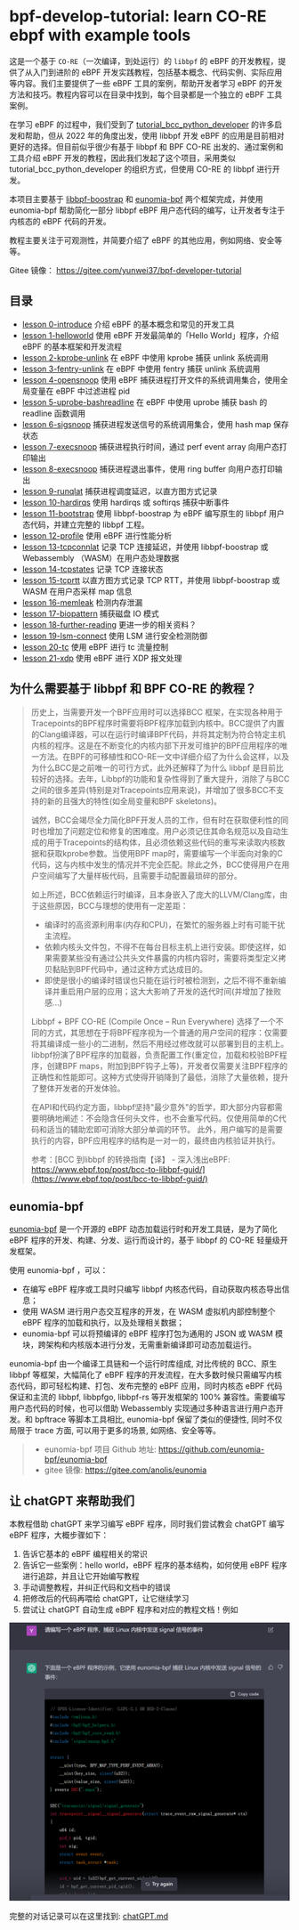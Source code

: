 # bpf-develop-tutorial: learn CO-RE ebpf with example tools

这是一个基于 `CO-RE`（一次编译，到处运行）的 `libbpf` 的 eBPF 的开发教程，提供了从入门到进阶的 eBPF 开发实践教程，包括基本概念、代码实例、实际应用等内容。我们主要提供了一些 eBPF 工具的案例，帮助开发者学习 eBPF 的开发方法和技巧。教程内容可以在目录中找到，每个目录都是一个独立的 eBPF 工具案例。

在学习 eBPF 的过程中，我们受到了 [tutorial_bcc_python_developer](https://github.com/iovisor/bcc/blob/master/docs/tutorial_bcc_python_developer.md) 的许多启发和帮助，但从 2022 年的角度出发，使用 libbpf 开发 eBPF 的应用是目前相对更好的选择。但目前似乎很少有基于 libbpf 和 BPF CO-RE 出发的、通过案例和工具介绍 eBPF 开发的教程，因此我们发起了这个项目，采用类似 tutorial_bcc_python_developer 的组织方式，但使用 CO-RE 的 libbpf 进行开发。

本项目主要基于 [libbpf-boostrap](https://github.com/libbpf/libbpf-bootstrap) 和 [eunomia-bpf](https://github.com/eunomia-bpf/eunomia-bpf) 两个框架完成，并使用 eunomia-bpf 帮助简化一部分 libbpf eBPF 用户态代码的编写，让开发者专注于内核态的 eBPF 代码的开发。

教程主要关注于可观测性，并简要介绍了 eBPF 的其他应用，例如网络、安全等等。

Gitee 镜像： <https://gitee.com/yunwei37/bpf-developer-tutorial>

## 目录

- [lesson 0-introduce](0-introduce/README.md) 介绍 eBPF 的基本概念和常见的开发工具
- [lesson 1-helloworld](1-helloworld/README.md) 使用 eBPF 开发最简单的「Hello World」程序，介绍 eBPF 的基本框架和开发流程
- [lesson 2-kprobe-unlink](2-kprobe-unlink/README.md) 在 eBPF 中使用 kprobe 捕获 unlink 系统调用
- [lesson 3-fentry-unlink](3-fentry-unlink/README.md) 在 eBPF 中使用 fentry 捕获 unlink 系统调用
- [lesson 4-opensnoop](4-opensnoop/README.md) 使用 eBPF 捕获进程打开文件的系统调用集合，使用全局变量在 eBPF 中过滤进程 pid
- [lesson 5-uprobe-bashreadline](5-uprobe-bashreadline/README.md) 在 eBPF 中使用 uprobe 捕获 bash 的 readline 函数调用
- [lesson 6-sigsnoop](6-sigsnoop/README.md) 捕获进程发送信号的系统调用集合，使用 hash map 保存状态
- [lesson 7-execsnoop](7-execsnoop/README.md) 捕获进程执行时间，通过 perf event array 向用户态打印输出
- [lesson 8-execsnoop](8-exitsnoop/README.md) 捕获进程退出事件，使用 ring buffer 向用户态打印输出
- [lesson 9-runqlat](9-runqlat/README.md) 捕获进程调度延迟，以直方图方式记录
- [lesson 10-hardirqs](10-hardirqs/README.md) 使用 hardirqs 或 softirqs 捕获中断事件
- [lesson 11-bootstrap](11-bootstrap/README.md) 使用 libbpf-boostrap 为 eBPF 编写原生的 libbpf 用户态代码，并建立完整的 libbpf 工程。
- [lesson 12-profile](12-profile/README.md) 使用 eBPF 进行性能分析
- [lesson 13-tcpconnlat](13-tcpconnlat/README.md) 记录 TCP 连接延迟，并使用 libbpf-boostrap 或 Webassembly （WASM）在用户态处理数据
- [lesson 14-tcpstates](14-tcpstates/README.md) 记录 TCP 连接状态
- [lesson 15-tcprtt](15-tcprtt/README.md) 以直方图方式记录 TCP RTT，并使用 libbpf-boostrap 或 WASM 在用户态采样 map 信息
- [lesson 16-memleak](16-memleak/README.md) 检测内存泄漏
- [lesson 17-biopattern](17-biopattern/README.md) 捕获磁盘 IO 模式
- [lesson 18-further-reading](18-further-reading/README.md) 更进一步的相关资料？
- [lesson 19-lsm-connect](19-lsm-connect/README.md) 使用 LSM 进行安全检测防御
- [lesson 20-tc](20-tc/README.md) 使用 eBPF 进行 tc 流量控制
- [lesson 21-xdp](20-xdp/README.md) 使用 eBPF 进行 XDP 报文处理
  
## 为什么需要基于 libbpf 和 BPF CO-RE 的教程？

> 历史上，当需要开发一个BPF应用时可以选择BCC 框架，在实现各种用于Tracepoints的BPF程序时需要将BPF程序加载到内核中。BCC提供了内置的Clang编译器，可以在运行时编译BPF代码，并将其定制为符合特定主机内核的程序。这是在不断变化的内核内部下开发可维护的BPF应用程序的唯一方法。在BPF的可移植性和CO-RE一文中详细介绍了为什么会这样，以及为什么BCC是之前唯一的可行方式，此外还解释了为什么 libbpf 是目前比较好的选择。去年，Libbpf的功能和复杂性得到了重大提升，消除了与BCC之间的很多差异(特别是对Tracepoints应用来说)，并增加了很多BCC不支持的新的且强大的特性(如全局变量和BPF skeletons)。
>
> 诚然，BCC会竭尽全力简化BPF开发人员的工作，但有时在获取便利性的同时也增加了问题定位和修复的困难度。用户必须记住其命名规范以及自动生成的用于Tracepoints的结构体，且必须依赖这些代码的重写来读取内核数据和获取kprobe参数。当使用BPF map时，需要编写一个半面向对象的C代码，这与内核中发生的情况并不完全匹配。除此之外，BCC使得用户在用户空间编写了大量样板代码，且需要手动配置最琐碎的部分。
>
> 如上所述，BCC依赖运行时编译，且本身嵌入了庞大的LLVM/Clang库，由于这些原因，BCC与理想的使用有一定差距：
>
> - 编译时的高资源利用率(内存和CPU)，在繁忙的服务器上时有可能干扰主流程。
> - 依赖内核头文件包，不得不在每台目标主机上进行安装。即使这样，如果需要某些没有通过公共头文件暴露的内核内容时，需要将类型定义拷贝黏贴到BPF代码中，通过这种方式达成目的。
> - 即使是很小的编译时错误也只能在运行时被检测到，之后不得不重新编译并重启用户层的应用；这大大影响了开发的迭代时间(并增加了挫败感...)
>
> Libbpf + BPF CO-RE (Compile Once – Run Everywhere) 选择了一个不同的方式，其思想在于将BPF程序视为一个普通的用户空间的程序：仅需要将其编译成一些小的二进制，然后不用经过修改就可以部署到目的主机上。libbpf扮演了BPF程序的加载器，负责配置工作(重定位，加载和校验BPF程序，创建BPF maps，附加到BPF钩子上等)，开发者仅需要关注BPF程序的正确性和性能即可。这种方式使得开销降到了最低，消除了大量依赖，提升了整体开发者的开发体验。
>
> 在API和代码约定方面，libbpf坚持"最少意外"的哲学，即大部分内容都需要明确地阐述：不会隐含任何头文件，也不会重写代码。仅使用简单的C代码和适当的辅助宏即可消除大部分单调的环节。 此外，用户编写的是需要执行的内容，BPF应用程序的结构是一对一的，最终由内核验证并执行。
>
> 参考：[BCC 到libbpf 的转换指南【译】 - 深入浅出eBPF: https://www.ebpf.top/post/bcc-to-libbpf-guid/](https://www.ebpf.top/post/bcc-to-libbpf-guid/)

## eunomia-bpf

[eunomia-bpf](https://github.com/eunomia-bpf/eunomia-bpf) 是一个开源的 eBPF 动态加载运行时和开发工具链，是为了简化 eBPF 程序的开发、构建、分发、运行而设计的，基于 libbpf 的 CO-RE 轻量级开发框架。

使用 eunomia-bpf ，可以：

- 在编写 eBPF 程序或工具时只编写 libbpf 内核态代码，自动获取内核态导出信息；
- 使用 WASM 进行用户态交互程序的开发，在 WASM 虚拟机内部控制整个 eBPF 程序的加载和执行，以及处理相关数据；
- eunomia-bpf 可以将预编译的 eBPF 程序打包为通用的 JSON 或 WASM 模块，跨架构和内核版本进行分发，无需重新编译即可动态加载运行。

eunomia-bpf 由一个编译工具链和一个运行时库组成, 对比传统的 BCC、原生 libbpf 等框架，大幅简化了 eBPF 程序的开发流程，在大多数时候只需编写内核态代码，即可轻松构建、打包、发布完整的 eBPF 应用，同时内核态 eBPF 代码保证和主流的 libbpf, libbpfgo, libbpf-rs 等开发框架的 100% 兼容性。需要编写用户态代码的时候，也可以借助 Webassembly 实现通过多种语言进行用户态开发。和 bpftrace 等脚本工具相比, eunomia-bpf 保留了类似的便捷性, 同时不仅局限于 trace 方面, 可以用于更多的场景, 如网络、安全等等。

> - eunomia-bpf 项目 Github 地址: <https://github.com/eunomia-bpf/eunomia-bpf>
> - gitee 镜像: <https://gitee.com/anolis/eunomia>

## 让 chatGPT 来帮助我们

本教程借助 chatGPT 来学习编写 eBPF 程序，同时我们尝试教会 chatGPT 编写 eBPF 程序，大概步骤如下：

1. 告诉它基本的 eBPF 编程相关的常识
2. 告诉它一些案例：hello world，eBPF 程序的基本结构，如何使用 eBPF 程序进行追踪，并且让它开始编写教程
3. 手动调整教程，并纠正代码和文档中的错误
4. 把修改后的代码再喂给 chatGPT，让它继续学习
5. 尝试让 chatGPT 自动生成 eBPF 程序和对应的教程文档！例如

![ebpf-chatgpt-signal](imgs/ebpf-chatgpt-signal.png)

完整的对话记录可以在这里找到: [chatGPT.md](chatGPT.md)
